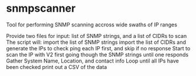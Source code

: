 snmpscanner
===========

Tool for performing SNMP scanning accross wide swaths of IP ranges

Provide two files for input: list of SNMP strings, and a list of CIDRs to scan
The script will:
    import the list of SNMP strings
    import the list of CIDRs and generate the IPs to check
    ping each IP first, and skip if no response
    Start to scan the IP with V2 first going though the SNMP strings until one responds
    Gather System Name, Location, and contact info
    Loop until all IPs have been checked
    print out a CSV of the data

